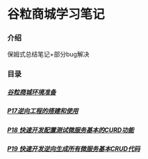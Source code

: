 # 谷粒商城学习笔记

### 介绍
保姆式总结笔记+部分bug解决



### 目录

##### [谷粒商城环境准备](https://github.com/Blecifer/gulimall-study-note/blob/main/%E8%B0%B7%E7%B2%92%E7%8E%AF%E5%A2%83%E5%87%86%E5%A4%87.md)

##### [P17逆向工程的搭建和使用](https://github.com/Blecifer/gulimall-study-note/blob/main/P17%20%E9%80%86%E5%90%91%E5%B7%A5%E7%A8%8B%E6%90%AD%E5%BB%BA%E5%92%8C%E4%BD%BF%E7%94%A8.md)

##### [P18 快速开发配置测试微服务基本的CURD功能](https://github.com/Blecifer/gulimall-study-note/blob/main/P18%20%E5%BF%AB%E9%80%9F%E5%BC%80%E5%8F%91%E9%85%8D%E7%BD%AE%E6%B5%8B%E8%AF%95%E5%BE%AE%E6%9C%8D%E5%8A%A1%E5%9F%BA%E6%9C%AC%E7%9A%84CURD%E5%8A%9F%E8%83%BD.md)

##### [P19 快速开发逆向生成所有微服务基本CRUD代码](https://github.com/Blecifer/gulimall-study-note/blob/main/P19%20%E5%BF%AB%E9%80%9F%E5%BC%80%E5%8F%91%E9%80%86%E5%90%91%E7%94%9F%E6%88%90%E6%89%80%E6%9C%89%E5%BE%AE%E6%9C%8D%E5%8A%A1%E5%9F%BA%E6%9C%ACCRUD%E4%BB%A3%E7%A0%81.md)
